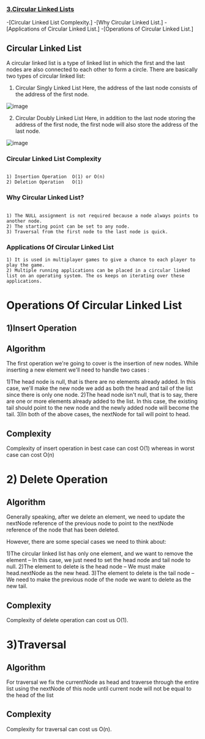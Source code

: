 
### [3.Circular Linked Lists](https://github.com/Lakhankumawat/LearnCPP/tree/main/L-LinkedList/C-CircularLinkedList)
-[Circular Linked List Complexity.]
-[Why Circular Linked List.]
-[Applications of Circular Linked List.]
-[Operations of Circular Linked List.]



## Circular Linked List

A circular linked list is a type of linked list in which the first and the last nodes are also connected to each other to form a circle.
There are basically two types of circular linked list:

1. Circular Singly Linked List
Here, the address of the last node consists of the address of the first node.

 <!--image to help better understanding of the concept-->

 ![image](https://user-images.githubusercontent.com/91210199/163720997-48b4d350-8a7e-418f-a891-36453725d40b.png)

2. Circular Doubly Linked List
Here, in addition to the last node storing the address of the first node, the first node will also store the address of the last node.

<!--image to help better understanding of the concept-->

 ![image](https://user-images.githubusercontent.com/91210199/163721018-1a167845-aac5-4ff9-b05e-728323427a48.png)
 
 
 

<a name="circularLinkedListComplexity"></a>
### Circular Linked List Complexity	
 ```

1) Insertion Operation	O(1) or O(n)	
2) Deletion Operation	O(1)
 ```
<a name="whycircularLinkedList"></a>
### Why Circular Linked List?
 ```

1) The NULL assignment is not required because a node always points to another node.
2) The starting point can be set to any node.
3) Traversal from the first node to the last node is quick.
 ```
<a name="applicationsofCircularLinkedlist"></a>
### Applications Of Circular Linked List
 ```
1) It is used in multiplayer games to give a chance to each player to play the game.
2) Multiple running applications can be placed in a circular linked list on an operating system. The os keeps on iterating over these applications.
```
# Operations Of Circular Linked List

## 1)Insert Operation

## Algorithm 
The first operation we're going to cover is the insertion of new nodes. While inserting a new element we'll need to handle two cases :

1)The head node is null, that is there are no elements already added. In this case, we'll make the new node we add as both the head and tail of the list since there is only one node.
2)The head node isn't null, that is to say, there are one or more elements already added to the list. In this case, the existing tail should point to the new node and the newly added node will become the tail. 
3)In both of the above cases, the nextNode for tail will point to head.

## Complexity
 Complexity of insert operation in best case can cost O(1) whereas in worst case can cost O(n)
 
 # 2) Delete Operation
 
 ## Algorithm
 
 Generally speaking, after we delete an element, we need to update the nextNode reference of the previous node to point to the nextNode reference of the node that has been deleted.

However, there are some special cases we need to think about:

1)The circular linked list has only one element, and we want to remove the element – In this case, we just need to set the head node and tail node to null.
2)The element to delete is the head node – We must make head.nextNode as the new head.
3)The element to delete is the tail node – We need to make the previous node of the node we want to delete as the new tail.

## Complexity
Complexity of delete operation can cost us O(1).

# 3)Traversal

## Algorithm
For traversal we fix the currentNode as head and traverse through the entire list using the nextNode of this node until current node will not be equal to the head of the list

## Complexity
Complexity for traversal can cost us O(n).






  


 
